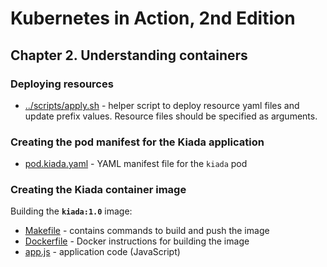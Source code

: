 # Kubernetes in Action, 2nd Edition

## Chapter 2. Understanding containers

### Deploying resources
- [../scripts/apply.sh](../scripts/apply.sh) - helper script to deploy resource yaml files and update prefix values.  Resource files should be specified as arguments.

### Creating the pod manifest for the Kiada application
- [pod.kiada.yaml](pod.kiada.yaml) - YAML manifest file for the `kiada` pod

### Creating the Kiada container image

Building the **`kiada:1.0`** image:
- [Makefile](kiada-0.1/Makefile) - contains commands to build and push the image
- [Dockerfile](kiada-0.1/Dockerfile) - Docker instructions for building the image
- [app.js](kiada-0.1/app.js) - application code (JavaScript)
